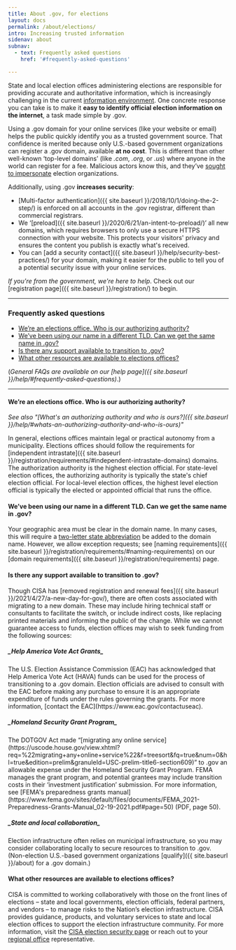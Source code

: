 ```yaml
---
title: About .gov, for elections
layout: docs
permalink: /about/elections/
intro: Increasing trusted information
sidenav: about
subnav:
  - text: Frequently asked questions
    href: '#frequently-asked-questions'

---
```

State and local election offices administering elections are responsible for providing accurate and authoritative information, which is increasingly challenging in the current [information environment](https://www.cisa.gov/topics/election-security/foreign-influence-operations-and-disinformation). One concrete response you can take is to make it **easy to identify official election information on the internet**, a task made simple by .gov.  

Using a .gov domain for your online services (like your website or email) helps the public quickly identify you as a trusted government source. That confidence is merited because only U.S.-based government organizations can register a .gov domain, available **at no cost**. This is different than other well-known ‘top-level domains’ (like _.com_, _.org_, or _.us_) where anyone in the world can register for a fee. Malicious actors know this, and they’ve [sought to impersonate](https://www.ic3.gov/Media/Y2020/PSA201002) election organizations.

Additionally, using .gov **increases security**:
* [Multi-factor authentication]({{ site.baseurl }}/2018/10/1/doing-the-2-step/) is enforced on all accounts in the .gov registrar, different than commercial registrars.
* We ‘[preload]({{ site.baseurl }}/2020/6/21/an-intent-to-preload/)’ all new domains, which requires browsers to only use a secure HTTPS connection with your website. This protects your visitors' privacy and ensures the content you publish is exactly what's received.
* You can [add a security contact]({{ site.baseurl }}/help/security-best-practices/) for your domain, making it easier for the public to tell you of a potential security issue with your online services.

_If you're from the government, we're here to help_. Check out our [registration page]({{ site.baseurl }}/registration/) to begin.

- - -
### Frequently asked questions

* [We’re an elections office. Who is our authorizing authority?](#were-an-elections-office-who-is-our-authorizing-authority)
* [We’ve been using our name in a different TLD. Can we get the same name in .gov?](#weve-been-using-our-name-in-a-different-tld-can-we-get-the-same-name-in-gov)
* [Is there any support available to transition to .gov?](#is-there-any-support-available-to-transition-to-gov)
* [What other resources are available to elections offices?](#what-other-resources-are-available-to-elections-offices)

(_General FAQs are available on our [help page]({{ site.baseurl }}/help/#frequently-asked-questions)_.)
- - -

#### We’re an elections office. Who is our authorizing authority?

_See also "[What's an authorizing authority and who is ours?]({{ site.baseurl }}/help/#whats-an-authorizing-authority-and-who-is-ours)"_

In general, elections offices maintain legal or practical autonomy from a municipality. Elections offices should follow the requirements for [independent intrastate]({{ site.baseurl }}/registration/requirements/#independent-intrastate-domains) domains. The authorization authority is the highest election official. For state-level election offices, the authorizing authority is typically the state's chief election official. For local-level election offices, the highest level election official is typically the elected or appointed official that runs the office.

#### We’ve been using our name in a different TLD. Can we get the same name in .gov?

Your geographic area must be clear in the domain name. In many cases, this will require a [two-letter state abbreviation](https://pe.usps.com/text/pub28/28apb.htm) be added to the domain name. However, we allow exception requests; see [naming requirements]({{ site.baseurl }}/registration/requirements/#naming-requirements) on our [domain requirements]({{ site.baseurl }}/registration/requirements) page.

#### Is there any support available to transition to .gov?

Though CISA has [removed registration and renewal fees]({{ site.baseurl }}/2021/4/27/a-new-day-for-gov/), there are often costs associated with migrating to a new domain. These may include hiring technical staff or consultants to facilitate the switch, or  include indirect costs, like replacing printed materials and informing the public of the change. While we cannot guarantee access to funds, election offices may wish to seek funding from the following sources:  

<h5>_Help America Vote Act Grants_</h5>
The U.S. Election Assistance Commission (EAC) has acknowledged that Help America Vote Act (HAVA) funds can be used for the process of transitioning to a .gov domain. Election officials are advised to consult with the EAC before making any purchase to ensure it is an appropriate expenditure of funds under the rules governing the grants. For more information, [contact the EAC](https://www.eac.gov/contactuseac).

<h5>_Homeland Security Grant Program_</h5>
The DOTGOV Act made “[migrating any online service](https://uscode.house.gov/view.xhtml?req=%22migrating+any+online+service%22&f=treesort&fq=true&num=0&hl=true&edition=prelim&granuleId=USC-prelim-title6-section609)” to .gov an allowable expense under the Homeland Security Grant Program. FEMA manages the grant program, and potential grantees may include transition costs in their ‘investment justification’ submission. For more information, see [FEMA's preparedness grants manual](https://www.fema.gov/sites/default/files/documents/FEMA_2021-Preparedness-Grants-Manual_02-19-2021.pdf#page=50) (PDF, page 50).

<h5>_State and local collaboration_</h5>
Election infrastructure often relies on municipal infrastructure, so you may consider collaborating locally to secure resources to transition to .gov. (Non-election U.S.-based government organizations [qualify]({{ site.baseurl }}/about) for a .gov domain.)

#### What other resources are available to elections offices?

CISA is committed to working collaboratively with those on the front lines of elections – state and local governments, election officials, federal partners, and vendors – to manage risks to the Nation’s election infrastructure. CISA provides guidance, products, and voluntary services to state and local election offices to support the election infrastructure community. For more information, visit the [CISA election security page](https://www.cisa.gov/election-security) or reach out to your [regional office](https://www.cisa.gov/cisa-regions) representative.   
